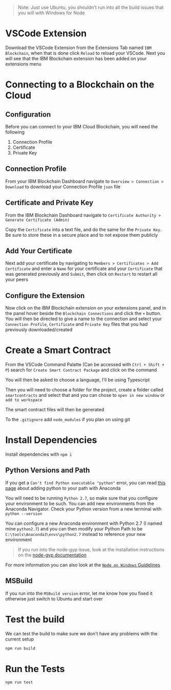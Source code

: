 > Note: Just use Ubuntu, you shouldn't run into all the build issues that you will with Windows for Node

# VSCode Extension

Download the VSCode Extension from the Extensions Tab named `IBM Blockchain`, when that is done click `Reload` to reload your VSCode. Next you will see that the IBM Blockchain extension has been added on your extensions menu

# Connecting to a Blockchain on the Cloud

## Configuration

Before you can connect to your IBM Cloud Blockchain, you will need the following

1. Connection Profile
2. Certificate
3. Private Key

## Connection Profile

From your IBM Blockchain Dashboard navigate to `Overview > Connection > Download` to download your Connection Profile `json` file

## Certificate and Private Key

From the IBM Blockchain Dashboard navigate to `Certificate Authority > Generate Certificate (Admin)`

Copy the `Certificate` into a text file, and do the same for the `Private Key`. Be sure to store these in a secure place and to not expose them publicly

## Add Your Certificate

Next add your certificate by navigating to `Members > Certificates > Add Certificate` and enter a `Name` for your certificate and your `Certificate` that was generated previously and `Submit`, then click on `Restart` to restart all your peers


## Configure the Extension

Now click on the IBM Blockchain extension on your extensions panel, and in the panel hover beside the `Blockchain Connections` and click the `+` button. You will then be directed to give a name to the connection and select your `Connection Profile`, `Certificate` and `Private Key` files that you had previously downloaded/created

# Create a Smart Contract

From the VSCode Command Palatte (Can be accessed with `Ctrl + Shift + P`) search for `Create Smart Contract Package` and click on the command

You will then be asked to choose a language, I'll be using Typescript

Then you will need to choose a folder for the project, create a folder called `smartcontracts` and select that and you can chose to `open in new window` or `add to workspace`

The smart contract files will then be generated

To the `.gitignore` add `node_modules` if you plan on using git

# Install Dependencies

Install dependencies with `npm i`

## Python Versions and Path

If you get a `Can't find Python executable "python"` error, you can read [this page](https://docs.anaconda.com/anaconda/user-guide/tasks/integration/python-path/) about adding python to your path with Anaconda

You will need to be running `Python 2.7`, so make sure that you configure your environment to be such. You can add new environments from the Anaconda Navigator. Check your Python version from a new terminal with `python --version`

You can configure a new Anaconda environment with Python 2.7  (I named mine `python2.7`) and you can then modify your Python Path to be `C:\tools\Anaconda3\envs\python2.7` instead to reference your new environment

> If you run into the node-gyp issue, look at the installation instructions on the [node-gyp documentation](https://github.com/nodejs/node-gyp#on-windows)

For more information you can also look at the [`Node on Windows` Guidelines](https://github.com/Microsoft/nodejs-guidelines/blob/master/windows-environment.md)

## MSBuild

If you run into the `MSBuild version` error, let me know how you fixed it otherwise just switch to Ubuntu and start over

# Test the build

We can test the build to make sure we don't have any problems with the current setup

```bash
npm run build
```

# Run the Tests

```bash
npm run test
```

